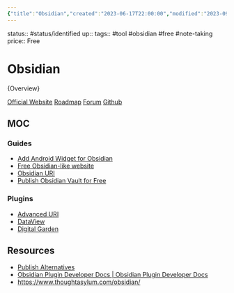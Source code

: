 ```yaml
---
{"title":"Obsidian","created":"2023-06-17T22:00:00","modified":"2023-09-23T23:11:29","aliases":["Obsidian"],"dg-publish":true,"dg-path":"Obsidian/+ Obsidian.md","permalink":"/obsidian/obsidian/","dgPassFrontmatter":true,"updated":"2023-09-23T23:11:29"}
---
```



status:: #status/identified 
up:: 
tags:: #tool #obsidian #free #note-taking
price:: Free

# Obsidian

{Overview}


[Official Website](https://obsidian.md/)
[Roadmap](https://obsidian.md/roadmap/)
[Forum](https://forum.obsidian.md/)
[Github](https://github.com/obsidianmd)

## MOC


<div><span><h3 data-heading="Guides">Guides</h3>
<ul>
<li><a data-href="Add Android Widget for Obsidian" href="Add Android Widget for Obsidian" class="internal-link" target="_blank" rel="noopener">Add Android Widget for Obsidian</a></li>
<li><a data-href="Free Obsidian-like website" href="Free Obsidian-like website" class="internal-link" target="_blank" rel="noopener">Free Obsidian-like website</a></li>
<li><a data-href="Obsidian URI" href="Obsidian URI" class="internal-link" target="_blank" rel="noopener">Obsidian URI</a></li>
<li><a data-href="Publish Obsidian Vault for Free" href="Publish Obsidian Vault for Free" class="internal-link" target="_blank" rel="noopener">Publish Obsidian Vault for Free</a></li>
</ul>
<h3 data-heading="Plugins">Plugins</h3>
<ul>
<li><a data-href="Advanced URI" href="Advanced URI" class="internal-link" target="_blank" rel="noopener">Advanced URI</a></li>
<li><a data-href="DataView" href="DataView" class="internal-link" target="_blank" rel="noopener">DataView</a></li>
<li><a data-href="Digital Garden" href="Digital Garden" class="internal-link" target="_blank" rel="noopener">Digital Garden</a></li>
</ul></span></div>

## Resources

- [Publish Alternatives](https://kool.casa/notes/aizdxkgbr2lmkosw/)
- [Obsidian Plugin Developer Docs | Obsidian Plugin Developer Docs](https://marcus.se.net/obsidian-plugin-docs/)
- https://www.thoughtasylum.com/obsidian/


